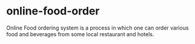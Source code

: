 # online-food-order
Online Food ordering system is a process in which one can order various food and beverages from some local restaurant and hotels.
